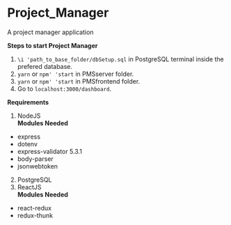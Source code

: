 # Project_Manager
A project manager application

**Steps to start Project Manager**
1. `\i 'path_to_base_folder/dbSetup.sql` in PostgreSQL terminal inside the prefered database.
2. `yarn` or `npm' 'start` in PMSserver folder.
3. `yarn` or `npm' 'start` in PMSfrontend folder.
4. Go to `localhost:3000/dashboard`.

**Requirements**
1. NodeJS <br>
**Modules Needed**<br>
* express <br>
* dotenv <br>
* express-validator 5.3.1 <br>
* body-parser <br>
* jsonwebtoken <br>
2. PostgreSQL
3. ReactJS <br>
**Modules Needed** <br>
* react-redux <br>
* redux-thunk <br>
